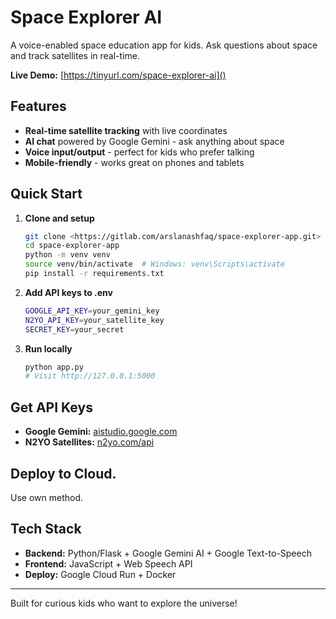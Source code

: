 # Space Explorer AI

A voice-enabled space education app for kids. Ask questions about space and track satellites in real-time.

**Live Demo:** [https://tinyurl.com/space-explorer-ai]()

## Features

- **Real-time satellite tracking** with live coordinates
- **AI chat** powered by Google Gemini - ask anything about space
- **Voice input/output** - perfect for kids who prefer talking
- **Mobile-friendly** - works great on phones and tablets

## Quick Start

1. **Clone and setup**
   ```bash
   git clone <https://gitlab.com/arslanashfaq/space-explorer-app.git>
   cd space-explorer-app
   python -m venv venv
   source venv/bin/activate  # Windows: venv\Scripts\activate
   pip install -r requirements.txt
   ```

2. **Add API keys to .env**
   ```bash
   GOOGLE_API_KEY=your_gemini_key
   N2YO_API_KEY=your_satellite_key
   SECRET_KEY=your_secret
   ```

3. **Run locally**
   ```bash
   python app.py
   # Visit http://127.0.0.1:5000
   ```

## Get API Keys

- **Google Gemini:** [aistudio.google.com](https://aistudio.google.com/app/apikey)
- **N2YO Satellites:** [n2yo.com/api](https://www.n2yo.com/api/)

## Deploy to Cloud.

Use own method.

## Tech Stack

- **Backend:** Python/Flask + Google Gemini AI + Google Text-to-Speech
- **Frontend:** JavaScript + Web Speech API
- **Deploy:** Google Cloud Run + Docker

---

Built for curious kids who want to explore the universe!